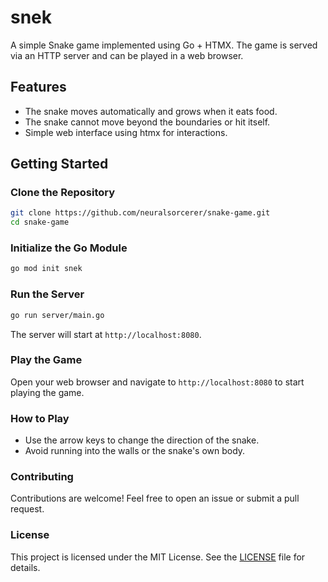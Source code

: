 # snek

A simple Snake game implemented using Go + HTMX. The game is served via an HTTP server and can be played in a web browser.

## Features

- The snake moves automatically and grows when it eats food.
- The snake cannot move beyond the boundaries or hit itself.
- Simple web interface using htmx for interactions.


## Getting Started

### Clone the Repository

```sh
git clone https://github.com/neuralsorcerer/snake-game.git
cd snake-game
```

### Initialize the Go Module

```sh
go mod init snek
```

### Run the Server

```sh
go run server/main.go
```

The server will start at `http://localhost:8080`.

### Play the Game

Open your web browser and navigate to `http://localhost:8080` to start playing the game.

### How to Play

- Use the arrow keys to change the direction of the snake.
- Avoid running into the walls or the snake's own body.

### Contributing

Contributions are welcome! Feel free to open an issue or submit a pull request.

### License

This project is licensed under the MIT License. See the [LICENSE](LICENSE) file for details.
